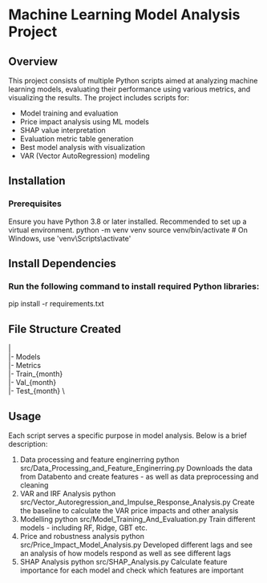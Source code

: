 # Machine Learning Model Analysis Project
## Overview
This project consists of multiple Python scripts aimed at analyzing machine learning models, evaluating their performance using various metrics, and visualizing the results. The project includes scripts for:
- Model training and evaluation
- Price impact analysis using ML models
- SHAP value interpretation
- Evaluation metric table generation
- Best model analysis with visualization
- VAR (Vector AutoRegression) modeling


## Installation
### Prerequisites
Ensure you have Python 3.8 or later installed. Recommended to set up a virtual environment.
python -m venv venv
source venv/bin/activate  # On Windows, use 'venv\Scripts\activate'

## Install Dependencies
### Run the following command to install required Python libraries:
pip install -r requirements.txt

## File Structure Created
| \
|- Models \
|- Metrics \
|- Train_{month} \
|- Val_{month} \
|- Test_{month} \

## Usage
Each script serves a specific purpose in model analysis. Below is a brief description:
1. Data processing and feature enginerring
python src/Data_Processing_and_Feature_Enginerring.py
Downloads the data from Databento and create features - as well as data preprocessing and cleaning
2. VAR and IRF Analysis
python src/Vector_Autoregression_and_Impulse_Response_Analysis.py
Create the baseline to calculate the VAR price impacts and other analysis
3. Modelling
python src/Model_Training_And_Evaluation.py
Train different models - including RF, Ridge, GBT etc.
4. Price and robustness analysis
python src/Price_Impact_Model_Analysis.py
Developed different lags and see an analysis of how models respond as well as see different lags
5. SHAP Analysis
python src/SHAP_Analysis.py
Calculate feature importance for each model and check which features are important
